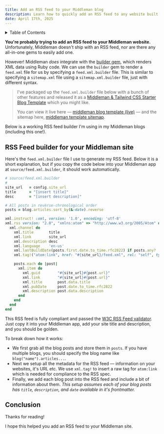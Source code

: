```yaml
---
title: Add an RSS feed to your Middleman blog
description: Learn how to quickly add an RSS feed to any website built in the Middleman Ruby gem. Plus, copy the RSS feed builder code directly into your own app.
date: April 17th, 2025
---
```


<details class='bg-stone-100 px-3 py-1 border border-stone-200 rounded-sm italic'>
<summary>Table of Contents</summary>
<aside markdown="1">
* seed list
{:toc}
</aside>
</details>

**You're probably trying to add an RSS feed to your Middleman website.** Unfortunately, Middleman doesn't ship with an RSS feed, nor are there any all-in-one gems to easily add one.

However! Middleman _does_ integrate with the [builder gem](https://github.com/jimweirich/builder), which renders XML data using Ruby code. We can use the `builder` gem to render a `feed.xml` file for us by specifying a `feed.xml.builder` file. This is similar to specifying a `sitemap.xml` file using a `sitemap.xml.builder` file, just with different syntax.

> I've packaged up the `feed.xml.builder` file below with a bunch of other features and released it as a [Middleman & Tailwind CSS Starter Blog Template](https://github.com/harrison-broadbent/ruby-middleman-tailwind-starter-blog) which you might like.
>
> You can view it live here — [middleman blog template (live)](https://ruby-middleman-tailwind-starter-blog.pages.dev) — and the sitemap here, [middleman template sitemap](https://ruby-middleman-tailwind-starter-blog.pages.dev/feed.xml).

Below is a working RSS feed builder I'm using in my Middleman blogs (including this one!).

## RSS Feed builder for your Middleman site

Here's the `feed.xml.builder` file I use to generate my RSS feed. Below it is a short explanation, but if you copy the code below into your Middleman app at `source/feed.xml.builder`, it should work automatically.

```ruby
# source/feed.xml.builder
#
site_url   = config.site_url
title      = "[insert title]"
desc       = "[insert description]"

# All posts in reverse‑chronological order
posts = blog.articles.sort_by(&:date).reverse

xml.instruct! :xml, version: '1.0', encoding: 'utf-8'
xml.rss version: "2.0", "xmlns:atom" => "http://www.w3.org/2005/Atom" do
  xml.channel do
    xml.title       title
    xml.link        site_url
    xml.description desc
    xml.language    'en-us'
    xml.lastBuildDate(posts.first.date.to_time.rfc2822) if posts.any?
    xml.tag!("atom:link", href: "#{site_url}/feed.xml", rel: "self", type: "application/rss+xml")

    posts.each do |post|
      xml.item do
        xml.guid        "#{site_url}#{post.url}"
        xml.link        "#{site_url}#{post.url}"
        xml.title       post.data.title
        xml.pubDate     post.date.to_time.rfc2822
        xml.description post.data.description
      end
    end
  end
end
```

This RSS feed is fully compliant and passed the [W3C RSS Feed validator](https://validator.w3.org/feed/). Just copy it into your Middleman app, add your site title and description, and you should be golden.

To break down how it works:

- We first grab all the blog posts and store them in `posts`. If you have multiple blogs, you should specify the blog name like `blog("name").articles...`.
- Next we setup all the metadata for the RSS feed — information on your websites, it's URL etc. We use `xml.tag!` to insert a raw tag for `atom:link` which is needed for compliance to the RSS spec.
- Finally, we add each blog post into the RSS feed and include a bit of information about them. _This setup assumes each of your blog posts has `title`, `description`, and `date` available in it's frontmatter._

## Conclusion

Thanks for reading!

I hope this helped you add an RSS feed to your Middleman site.
